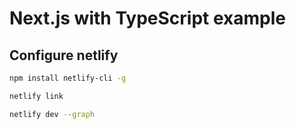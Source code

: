 # Next.js with TypeScript example

## Configure netlify

```sh
npm install netlify-cli -g

netlify link

netlify dev --graph
```